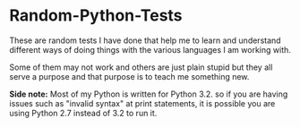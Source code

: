 Random-Python-Tests
===================

These are random tests I have done that help me to learn and understand different ways
of doing things with the various languages I am working with.

Some of them may not work and others are just plain stupid but they all serve a purpose
and that purpose is to teach me something new.

**Side note:** Most of my Python is written for Python 3.2. so if you are having issues
such as "invalid syntax" at print statements, it is possible you are using Python 2.7
instead of 3.2 to run it.

